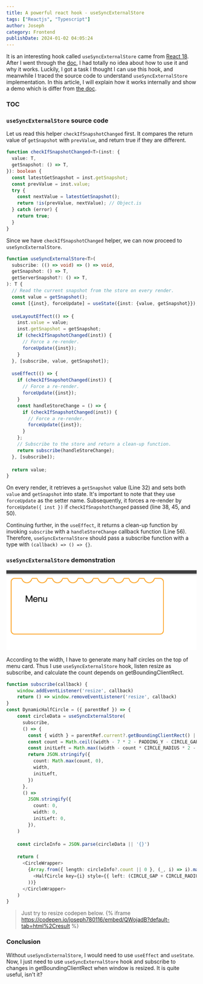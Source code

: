 ```yaml
---
title: A powerful react hook - useSyncExternalStore
tags: ["Reactjs", "Typescript"]
author: Joseph
category: Frontend
publishDate: 2024-01-02 04:05:24
---
```


It is an interesting hook called `useSyncExternalStore` came from [React 18](https://github.com/reactwg/react-18/discussions/86). After I went through the [doc](https://react.dev/reference/react/useSyncExternalStore), I had totally no idea about how to use it and why it works. Luckily, I got a task I thought I can use this hook, and meanwhile I traced the source code to understand `useSyncExternalStore` implementation. In this article, I will explain how it works internally and show a demo which is differ from [the doc](https://react.dev/reference/react/useSyncExternalStore).

### TOC

<!-- more -->

### `useSyncExternalStore` source code

Let us read this helper `checkIfSnapshotChanged` first. It compares the return value of `getSnapshot` with `prevValue`, and return true if they are different.
```typescript
function checkIfSnapshotChanged<T>(inst: {
  value: T,
  getSnapshot: () => T,
}): boolean {
  const latestGetSnapshot = inst.getSnapshot;
  const prevValue = inst.value;
  try {
    const nextValue = latestGetSnapshot();
    return !is(prevValue, nextValue); // Object.is
  } catch (error) {
    return true;
  }
}
```

Since we have `checkIfSnapshotChanged` helper, we can  now proceed to `useSyncExternalStore`.
```typescript
function useSyncExternalStore<T>(
  subscribe: (() => void) => () => void,
  getSnapshot: () => T,
  getServerSnapshot?: () => T,
): T {
  // Read the current snapshot from the store on every render.
  const value = getSnapshot();
  const [{inst}, forceUpdate] = useState({inst: {value, getSnapshot}});

  useLayoutEffect(() => {
    inst.value = value;
    inst.getSnapshot = getSnapshot;
    if (checkIfSnapshotChanged(inst)) {
      // Force a re-render.
      forceUpdate({inst});
    }
  }, [subscribe, value, getSnapshot]);

  useEffect(() => {
    if (checkIfSnapshotChanged(inst)) {
      // Force a re-render.
      forceUpdate({inst});
    }
    const handleStoreChange = () => {
      if (checkIfSnapshotChanged(inst)) {
        // Force a re-render.
        forceUpdate({inst});
      }
    };
    // Subscribe to the store and return a clean-up function.
    return subscribe(handleStoreChange);
  }, [subscribe]);

  return value;
}
```

On every render, it retrieves a `getSnapshot` value (Line 32) and sets both `value` and `getSnapshot` into state. It's important to note that they use `forceUpdate` as the setter name. Subsequently, it forces a re-render by `forceUpdate({ inst })` if `checkIfSnapshotChanged` passed (line 38, 45, and 50).

Continuing further, in the `useEffect`, it returns a clean-up function by invoking `subscribe` with a `handleStoreChange` callback function (Line 56). Therefore, `useSyncExternalStore` should pass a subscribe function with a type with `(callback) => () => {}`.

### `useSyncExternalStore` demonstration


![MenuCard style](./MenuCard.png)

According to the width, I have to generate many half circles on the top of menu card. Thus I use `useSyncExternalStore` hook, listen resize as subscribe, and calculate the count depends on getBoundingClientRect. 

```typescript
function subscribe(callback) {
    window.addEventListener('resize', callback)
    return () => window.removeEventListener('resize', callback)
}
const DynamicHalfCircle = ({ parentRef }) => {
    const circleData = useSyncExternalStore(
      subscribe,
      () => {
        const { width } = parentRef.current?.getBoundingClientRect() || { width: 0 }
        const count = Math.ceil((width - 7 * 2 - PADDING_Y - CIRCLE_GAP) / (CIRCLE_RADIUS * 2 + CIRCLE_GAP))
        const initLeft = Math.max((width - count * CIRCLE_RADIUS * 2 - (count - 1) * CIRCLE_GAP) / 2, 0)
        return JSON.stringify({
          count: Math.max(count, 0),
          width,
          initLeft,
        })
      },
      () =>
        JSON.stringify({
          count: 0,
          width: 0,
          initLeft: 0,
        }),
    )

    const circleInfo = JSON.parse(circleData || '{}')

    return (
      <CircleWrapper>
        {Array.from({ length: circleInfo?.count || 0 }, (_, i) => i).map((i) => (
          <HalfCircle key={i} style={{ left: (CIRCLE_GAP + CIRCLE_RADIUS * 2) * i + (circleInfo.initLeft ?? 0) }} />
        ))}
      </CircleWrapper>
	)
}
```
> Just try to resize codepen below.
{% iframe https://codepen.io/joseph780116/embed/QWojadB?default-tab=html%2Cresult %}


### Conclusion

Without `useSyncExternalStore`, I would need to use `useEffect` and `useState`. Now, I just need to use `useSyncExternalStore` hook and subscribe to changes in getBoundingClientRect when window is resized. It is quite useful, isn't it?
